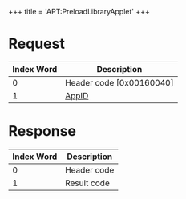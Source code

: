 +++
title = 'APT:PreloadLibraryApplet'
+++

# Request

| Index Word | Description                                    |
|------------|------------------------------------------------|
| 0          | Header code \[0x00160040\]                     |
| 1          | [AppID](NS_and_APT_Services#appids "wikilink") |

# Response

| Index Word | Description |
|------------|-------------|
| 0          | Header code |
| 1          | Result code |
